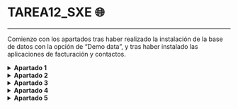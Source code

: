 # TAREA12_SXE 🌐
---
Comienzo con los apartados tras haber realizado la instalación de la base de datos con la opción de “Demo
data”, y tras haber instalado las aplicaciones de facturación y contactos.
<details>
<summary> <b> Apartado 1 </b> </summary>

Para crear la tabla de 'EmpresasFCT' he escrito lo siguiente:
```sql
CREATE TABLE IF NOT EXISTS public.EmpresasFCT(
	idEmpresa SERIAL PRIMARY KEY,
	nombre VARCHAR(40),
	quiereAlumnos BOOLEAN,
	numAlumnos INTEGER,
	fechaContacto DATE
);
```
![imagen](https://github.com/user-attachments/assets/7745f670-2eb7-4de2-aa06-9e1ba84d2cab)

Y este es el resultado:

![imagen](https://github.com/user-attachments/assets/7bb2d4d9-c4b8-4841-a4dc-da3c75803831)

</details>

<details>
<summary> <b> Apartado 2 </b></summary>

```sql
INSERT INTO public.EmpresasFCT (nombre, quiereAlumnos, numAlumnos, fechaContacto)
VALUES
    ('Empresa1', TRUE, 2, '2025-03-15'),
    ('Empresa2', FALSE, 0, '2025-04-23'),
    ('Empresa3', TRUE, 1, '2025-02-04'),
    ('Empresa4', TRUE, 4, '2025-05-10'),
    ('Empresa5', FALSE, 0, '2025-03-12');
);
```
![imagen](https://github.com/user-attachments/assets/fc8b1e9f-30ac-4e7d-ba0c-520d0c53eb21)

Y este es el resultado:

![imagen](https://github.com/user-attachments/assets/e8854ec0-572a-4dfe-9523-cf02b6d8aa3c)

</details>

<details>
<summary> <b> Apartado 3 </b></summary>

```sql
select * from EmpresasFCT order by fechaContacto
```
![imagen](https://github.com/user-attachments/assets/efa226e7-30b7-45c2-b944-f7bb5b5d58db)

Y este es el resultado:

![imagen](https://github.com/user-attachments/assets/a428af17-32f6-429c-aaa3-eae5ab5040eb)

</details>

<details>
<summary> <b> Apartado 4 </b></summary>

```sql
select name, commercial_company_name from res_partner where city='Tracy' and is_company=False order by commercial_company_name
```
![imagen](https://github.com/user-attachments/assets/262bc9d3-adb3-40d7-bfab-ed01db14604a)

Y este es el resultado:

![imagen](https://github.com/user-attachments/assets/e0e9df50-dba5-4b45-b146-bb2a1f057f8c)

</details>

<details>
<summary> <b> Apartado 5 </b></summary>

```sql
select distinct invoice_partner_display_name, name, invoice_date, amount_untaxed from account_move where move_type='in_refund' order by invoice_date
```
![imagen](https://github.com/user-attachments/assets/ac6237ec-470b-431f-a0b0-9d0b35326207)

Y este es el resultado:

![imagen](https://github.com/user-attachments/assets/ed200cab-4819-4212-bc81-8c559c52ebc0)

</details>

